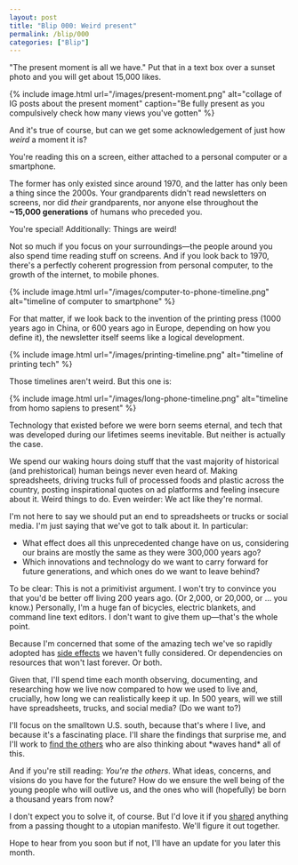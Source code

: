 ```yaml
---
layout: post
title: "Blip 000: Weird present"
permalink: /blip/000
categories: ["Blip"]
---
```


"The present moment is all we have." Put that in a text box over a sunset photo and you will get about 15,000 likes.

{% include image.html url="/images/present-moment.png" alt="collage of IG posts about the present moment" caption="Be fully present as you compulsively check how many views you've gotten" %}

And it's true of course, but can we get some acknowledgement of just how _weird_ a moment it is?

You're reading this on a screen, either attached to a personal computer or a smartphone.

The former has only existed since around 1970, and the latter has only been a thing since the 2000s. Your grandparents didn't read newsletters on screens, nor did _their_ grandparents, nor anyone else throughout the **~15,000 generations** of humans who preceded you.

You're special! Additionally: Things are weird!

Not so much if you focus on your surroundings—the people around you also spend time reading stuff on screens. And if you look back to 1970, there's a perfectly coherent progression from personal computer, to the growth of the internet, to mobile phones.

{% include image.html url="/images/computer-to-phone-timeline.png" alt="timeline of computer to smartphone" %}

For that matter, if we look back to the invention of the printing press (1000 years ago in China, or 600 years ago in Europe, depending on how you define it), the newsletter itself seems like a logical development.

{% include image.html url="/images/printing-timeline.png" alt="timeline of printing tech" %}

Those timelines aren't weird. But this one is:

{% include image.html url="/images/long-phone-timeline.png" alt="timeline from homo sapiens to present" %}

Technology that existed before we were born seems eternal, and tech that was developed during our lifetimes seems inevitable. But neither is actually the case.

We spend our waking hours doing stuff that the vast majority of historical (and prehistorical) human beings never even heard of. Making spreadsheets, driving trucks full of processed foods and plastic across the country, posting inspirational quotes on ad platforms and feeling insecure about it. Weird things to do. Even weirder: We act like they're normal.

I'm not here to say we should put an end to spreadsheets or trucks or social media. I'm just saying that we've got to talk about it. In particular:

- What effect does all this unprecedented change have on us, considering our brains are mostly the same as they were 300,000 years ago?
- Which innovations and technology do we want to carry forward for future generations, and which ones do we want to leave behind?

To be clear: This is not a primitivist argument. I won't try to convince you that you'd be better off living 200 years ago. (Or 2,000, or 20,000, or ... you know.) Personally, I'm a huge fan of bicycles, electric blankets, and command line text editors. I don't want to give them up—that's the whole point.

Because I'm concerned that some of the amazing tech we've so rapidly adopted has [side effects](https://garden.briandavidhall.com/consider-side-effects) we haven't fully considered. Or dependencies on resources that won't last forever. Or both.

Given that, I'll spend time each month observing, documenting, and researching how we live now compared to how we used to live and, crucially, how long we can realistically keep it up. In 500 years, will we still have spreadsheets, trucks, and social media? (Do we want to?)

I'll focus on the smalltown U.S. south, because that's where I live, and because it's a fascinating place. I'll share the findings that surprise me, and I'll work to [find the others](https://lu.ma/long-game) who are also thinking about \*waves hand\* all of this.

And if you're still reading: _You're the others_. What ideas, concerns, and visions do you have for the future? How do we ensure the well being of the young people who will outlive us, and the ones who will (hopefully) be born a thousand years from now?

I don't expect you to solve it, of course. But I'd love it if you [shared](/contact) anything from a passing thought to a utopian manifesto. We'll figure it out together.

Hope to hear from you soon but if not, I'll have an update for you later this month.
